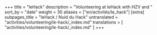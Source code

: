 +++
title = "leHack"
description = "Volunteering at leHack with HZV and "
sort_by = "date"
weight = 30
aliases = ["en/activités/le_hack"]
[extra]
subpages_title = "leHack / Nuid du Hack"
untranslated = "activities/volunteering/le-hack/_index.md"
translations = [
    "activities/volunteering/le-hack/_index.md"
]
+++
